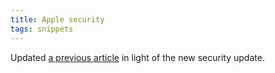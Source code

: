 ```yaml
---
title: Apple security
tags: snippets
---
```


Updated [a previous article](http://www.wincent.com/a/about/wincent/weblog/archives/2006/09/dont_run_mac_os.php) in light of the new security update.
